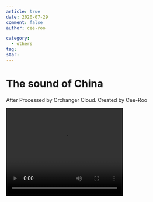 ```yaml
---
article: true
date: 2020-07-29
comment: false
author: cee-roo

category:
  - others
tag:
star:
---
```


# The sound of China

After Processed by Orchanger Cloud. Created by Cee-Roo

<!-- more -->

<video width="320" height="240" controls>   
<source src="https://pic.hanjiaming.com.cn/2020/07/20200728022213343.mp4" type="video/mp4">
</video>

